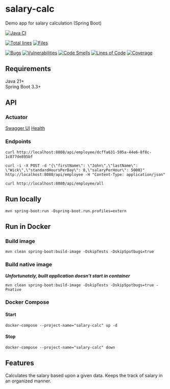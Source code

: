 # salary-calc
Demo app for salary calculation (Spring Boot)

[![Java CI](https://github.com/mfvanek/salary-calc/actions/workflows/tests.yml/badge.svg)](https://github.com/mfvanek/salary-calc/actions/workflows/tests.yml)

[![Total lines](https://tokei.rs/b1/github/mfvanek/salary-calc)](https://github.com/mfvanek/salary-calc)
[![Files](https://tokei.rs/b1/github/mfvanek/salary-calc?category=files)](https://github.com/mfvanek/salary-calc)

[![Bugs](https://sonarcloud.io/api/project_badges/measure?project=mfvanek_salary-calc&metric=bugs)](https://sonarcloud.io/summary/new_code?id=mfvanek_salary-calc)
[![Vulnerabilities](https://sonarcloud.io/api/project_badges/measure?project=mfvanek_salary-calc&metric=vulnerabilities)](https://sonarcloud.io/summary/new_code?id=mfvanek_salary-calc)
[![Code Smells](https://sonarcloud.io/api/project_badges/measure?project=mfvanek_salary-calc&metric=code_smells)](https://sonarcloud.io/summary/new_code?id=mfvanek_salary-calc)
[![Lines of Code](https://sonarcloud.io/api/project_badges/measure?project=mfvanek_salary-calc&metric=ncloc)](https://sonarcloud.io/summary/new_code?id=mfvanek_salary-calc)
[![Coverage](https://sonarcloud.io/api/project_badges/measure?project=mfvanek_salary-calc&metric=coverage)](https://sonarcloud.io/summary/new_code?id=mfvanek_salary-calc)

## Requirements
Java 21+  
Spring Boot 3.3+

## API
### Actuator
[Swagger UI](http://localhost:8090/actuator/swagger-ui)
[Health](http://localhost:8090/actuator/health)

### Endpoints
```shell
curl http://localhost:8080/api/employee/dcffa631-595a-44e6-8f8c-1c077de895bf
```

```shell
curl -i -X POST -d "{\"firstName\": \"John\",\"lastName\": \"Wick\",\"standardHoursPerDay\": 8,\"salaryPerHour\": 5000}" http://localhost:8080/api/employee -H "Content-Type: application/json"
```

```shell
curl http://localhost:8080/api/employee/all
```

## Run locally
```shell
mvn spring-boot:run -Dspring-boot.run.profiles=extern
```

## Run in Docker
### Build image
```shell
mvn clean spring-boot:build-image -DskipTests -DskipSpotbugs=true
```

### Build native image
**_Unfortunately, built application doesn't start in container_**
```shell
mvn clean spring-boot:build-image -DskipTests -DskipSpotbugs=true -Pnative
```

### Docker Compose
#### Start
```shell
docker-compose --project-name="salary-calc" up -d
```

#### Stop
```shell
docker-compose --project-name="salary-calc" down
```
## Features
Calculates the salary based upon a given data.
Keeps the track of salary in an organized manner.
